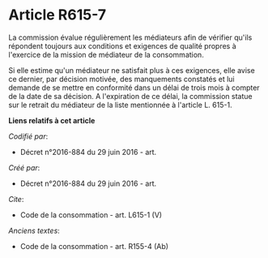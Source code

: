 # Article R615-7

La commission évalue régulièrement les médiateurs afin de vérifier qu'ils répondent toujours aux conditions et exigences de
qualité propres à l'exercice de la mission de médiateur de la consommation. 

Si elle estime qu'un médiateur ne satisfait plus à ces exigences, elle avise ce dernier, par décision motivée, des
manquements constatés et lui demande de se mettre en conformité dans un délai de trois mois à compter de la date de sa
décision. A l'expiration de ce délai, la commission statue sur le retrait du médiateur de la liste mentionnée à l'article L.
615-1.

**Liens relatifs à cet article**

_Codifié par_:

  - Décret n°2016-884 du 29 juin 2016 - art.

_Créé par_:

  - Décret n°2016-884 du 29 juin 2016 - art.

_Cite_:

  - Code de la consommation - art. L615-1 (V)

_Anciens textes_:

  - Code de la consommation - art. R155-4 (Ab)
